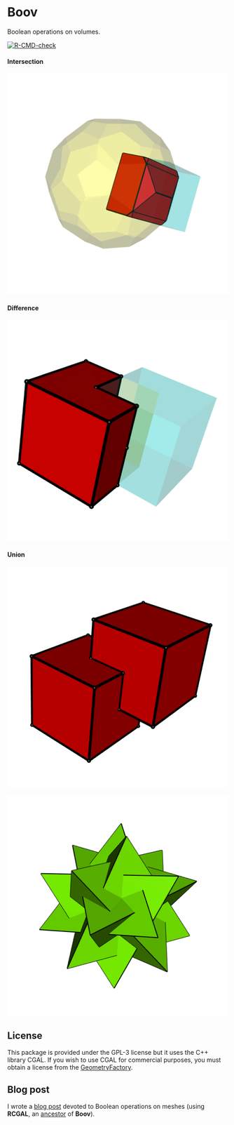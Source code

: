 # Boov

Boolean operations on volumes.

<!-- badges: start -->
[![R-CMD-check](https://github.com/stla/Boov/actions/workflows/R-CMD-check.yaml/badge.svg)](https://github.com/stla/Boov/actions/workflows/R-CMD-check.yaml)
<!-- badges: end -->

#### Intersection

![](https://raw.githubusercontent.com/stla/MeshesOperations/master/inst/screenshots/Intersection.png)

#### Difference

![](https://raw.githubusercontent.com/stla/MeshesOperations/master/inst/screenshots/Difference.png)

#### Union

![](https://raw.githubusercontent.com/stla/MeshesOperations/master/inst/screenshots/Union.png)

![](https://raw.githubusercontent.com/stla/MeshesOperations/master/inst/screenshots/tetrahedraCompound.gif)


## License

This package is provided under the GPL-3 license but it uses the C++ library 
CGAL. If you wish to use CGAL for commercial purposes, you must obtain a 
license from the [GeometryFactory](https://geometryfactory.com).


## Blog post

I wrote a 
[blog post](https://laustep.github.io/stlahblog/posts/BooleanOpsOnMeshes.html)
devoted to Boolean operations on meshes (using **RCGAL**, an 
[ancestor](https://laustep.github.io/stlahblog/posts/splittingRCGAL.html) 
of **Boov**).
